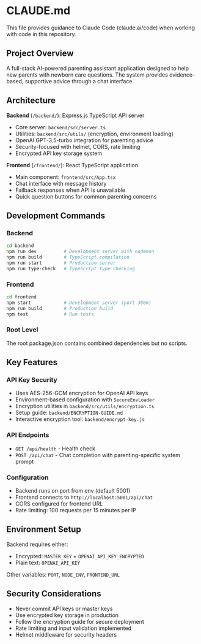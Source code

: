 # CLAUDE.md

This file provides guidance to Claude Code (claude.ai/code) when working with code in this repository.

## Project Overview

A full-stack AI-powered parenting assistant application designed to help new parents with newborn care questions. The system provides evidence-based, supportive advice through a chat interface.

## Architecture

**Backend** (`/backend/`): Express.js TypeScript API server
- Core server: `backend/src/server.ts`
- Utilities: `backend/src/utils/` (encryption, environment loading)
- OpenAI GPT-3.5-turbo integration for parenting advice
- Security-focused with helmet, CORS, rate limiting
- Encrypted API key storage system

**Frontend** (`/frontend/`): React TypeScript application  
- Main component: `frontend/src/App.tsx`
- Chat interface with message history
- Fallback responses when API is unavailable
- Quick question buttons for common parenting concerns

## Development Commands

### Backend
```bash
cd backend
npm run dev          # Development server with nodemon
npm run build        # TypeScript compilation
npm run start        # Production server
npm run type-check   # TypeScript type checking
```

### Frontend
```bash
cd frontend
npm start            # Development server (port 3000)
npm run build        # Production build
npm test             # Run tests
```

### Root Level
The root package.json contains combined dependencies but no scripts.

## Key Features

### API Key Security
- Uses AES-256-GCM encryption for OpenAI API keys
- Environment-based configuration with `SecureEnvLoader`
- Encryption utilities in `backend/src/utils/encryption.ts`
- Setup guide: `backend/ENCRYPTION-GUIDE.md`
- Interactive encryption tool: `backend/encrypt-key.js`

### API Endpoints
- `GET /api/health` - Health check
- `POST /api/chat` - Chat completion with parenting-specific system prompt

### Configuration
- Backend runs on port from env (default 5001)
- Frontend connects to `http://localhost:5001/api/chat`
- CORS configured for frontend URL
- Rate limiting: 100 requests per 15 minutes per IP

## Environment Setup

Backend requires either:
- Encrypted: `MASTER_KEY` + `OPENAI_API_KEY_ENCRYPTED`
- Plain text: `OPENAI_API_KEY`

Other variables: `PORT`, `NODE_ENV`, `FRONTEND_URL`

## Security Considerations

- Never commit API keys or master keys
- Use encrypted key storage in production
- Follow the encryption guide for secure deployment
- Rate limiting and input validation implemented
- Helmet middleware for security headers